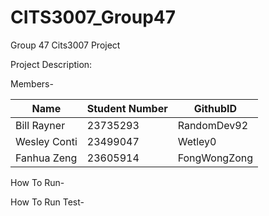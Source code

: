 # CITS3007_Group47
Group 47 Cits3007 Project

Project Description:

Members-
 
| Name | Student Number | GithubID |
| ----------- | -------|   ---- |
| Bill Rayner | 23735293 |RandomDev92|
| Wesley Conti| 23499047 | Wetley0|
| Fanhua Zeng | 23605914 | FongWongZong|

How To Run-



How To Run Test-


